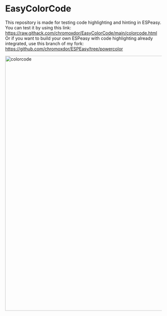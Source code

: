 # EasyColorCode

This repository is made for testing code highlighting and hinting in ESPeasy.
You can test it by using this link: https://raw.githack.com/chromoxdor/EasyColorCode/main/colorcode.html
Or if you want to build your own ESPeasy with code highlighting already integrated, use this branch of my fork: https://github.com/chromoxdor/ESPEasy/tree/powercolor


<img width="821" alt="colorcode" src="https://user-images.githubusercontent.com/33860956/178106040-6399e34e-4aa6-43a7-ac26-e414ebb2e642.png">
